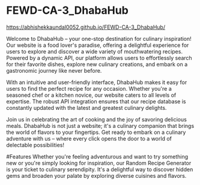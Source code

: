 # FEWD-CA-3_DhabaHub
https://abhishekkaundal0052.github.io/FEWD-CA-3_DhabaHub/


Welcome to DhabaHub – your one-stop destination for culinary inspiration! Our website is a food lover's paradise, offering a delightful experience for users to explore and discover a wide variety of mouthwatering recipes. Powered by a dynamic API, our platform allows users to effortlessly search for their favorite dishes, explore new culinary creations, and embark on a gastronomic journey like never before.

With an intuitive and user-friendly interface, DhabaHub makes it easy for users to find the perfect recipe for any occasion. Whether you're a seasoned chef or a kitchen novice, our website caters to all levels of expertise. The robust API integration ensures that our recipe database is constantly updated with the latest and greatest culinary delights.

Join us in celebrating the art of cooking and the joy of savoring delicious meals. DhabaHub is not just a website; it's a culinary companion that brings the world of flavors to your fingertips. Get ready to embark on a culinary adventure with us – where every click opens the door to a world of delectable possibilities!

#Features
Whether you're feeling adventurous and want to try something new or you're simply looking for inspiration, our Random Recipe Generator is your ticket to culinary serendipity. It's a delightful way to discover hidden gems and broaden your palate by exploring diverse cuisines and flavors.
